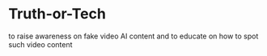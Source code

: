 # Truth-or-Tech
to raise awareness on fake video AI content and to educate on how to spot such video content
